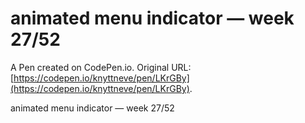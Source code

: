 # animated menu indicator — week 27/52

A Pen created on CodePen.io. Original URL: [https://codepen.io/knyttneve/pen/LKrGBy](https://codepen.io/knyttneve/pen/LKrGBy).

animated menu indicator — week 27/52